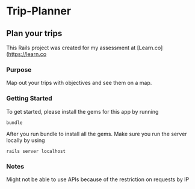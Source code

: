 # Trip-Planner
## Plan your trips
This Rails project was created for my assessment at [Learn.co](https://learn.co

### Purpose
Map out your trips with objectives and see them on a map.

### Getting Started

To get started, please install the gems for this app by running

`bundle`

After you run bundle to install all the gems. Make sure you run the server locally by using 

`rails server localhost`

### Notes

Might not be able to use APIs because of the restriction on requests by IP